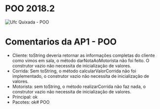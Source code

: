 # POO 2018.2 #

![Ufc Quixada - POO](https://www.quixada.ufc.br/wp-content/uploads/2017/10/logo.png)
# Comentarios da AP1 - POO #
- Cliente: toString deveria retornar as informações completas do cliente como vimos em sala, o método darNotaAoMotorista não foi feito. O construtor vazio não necessita de inicialização de valores. 
- Corrida: Sem toString, o método calcularValorCorrida não foi implementado, o construtor vazio não necessita de inicialização de valores. 
- Motorista: sem toString, o método realizarCorrida não faz nada, o construtor vazio não necessita de inicialização de valores. 
- Principal: ok
- Pacotes: ok# POO
